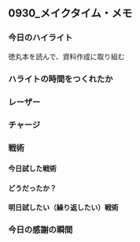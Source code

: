 ## 0930\_メイクタイム・メモ

### 今日のハイライト

徳丸本を読んで、資料作成に取り組む

### ハライトの時間をつくれたか

### レーザー

### チャージ

### 戦術

#### 今日試した戦術

#### どうだったか？

#### 明日試したい（繰り返したい）戦術

### 今日の感謝の瞬間
